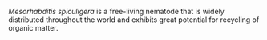_Mesorhabditis spiculigera_ is a free-living nematode that is widely distributed throughout the world and exhibits great potential for recycling of organic matter.
